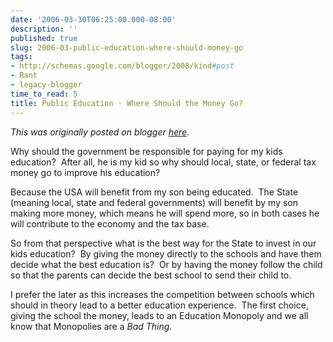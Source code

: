 ```yaml
---
date: '2006-03-30T06:25:00.000-08:00'
description: ''
published: true
slug: 2006-03-public-education-where-should-money-go
tags:
- http://schemas.google.com/blogger/2008/kind#post
- Rant
- legacy-blogger
time_to_read: 5
title: Public Education - Where Should the Money Go?
---
```


*This was originally posted on blogger [here](https://techshorts.blogspot.com/2006/03/public-education-where-should-money-go.html)*.

<p>Why should the government be responsible for paying for my kids education?&nbsp; After all, he is my kid so why should local, state, or federal tax money go to improve his education?</p><p>Because the USA will benefit from my son being educated.&nbsp; The State (meaning local, state and federal governments) will benefit by my son making more money, which means he will spend more, so in both cases he will contribute to the economy and the tax base.</p><p>So from that perspective what is the best way for the State to invest in our kids education?&nbsp; By giving the money directly to the schools and have them decide what the best education is?&nbsp; Or by having the money follow the child so that the parents can decide the best school to send their child to.</p><p>I prefer the later as this increases the competition between schools which should in theory lead to a better education experience.&nbsp; The first choice, giving the school the money, leads to an Education Monopoly and we all know that Monopolies are a <em>Bad Thing</em>.</p>